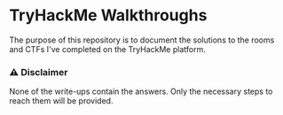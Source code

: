 # TryHackMe Walkthroughs

The purpose of this repository is to document the solutions to the rooms and CTFs I've completed on the TryHackMe platform.

### ⚠️ Disclaimer

None of the write-ups contain the answers. Only the necessary steps to reach them will be provided.
